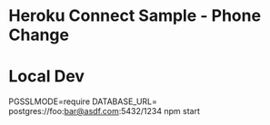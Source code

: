 # Heroku Connect Sample - Phone Change

# Local Dev

PGSSLMODE=require DATABASE_URL= postgres://foo:bar@asdf.com:5432/1234 npm start
